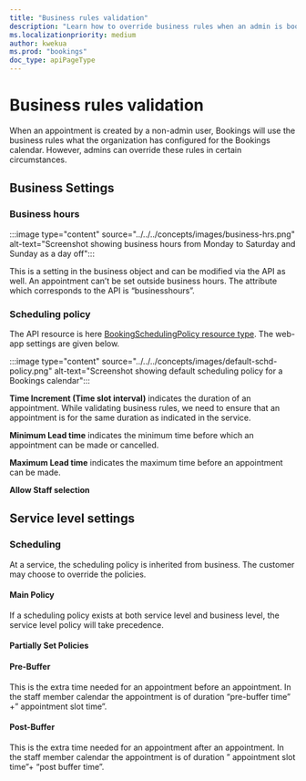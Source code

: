 ```yaml
---
title: "Business rules validation"
description: "Learn how to override business rules when an admin is booking an appointment."
ms.localizationpriority: medium
author: kwekua
ms.prod: "bookings"
doc_type: apiPageType
---
```


# Business rules validation

When an appointment is created by a non-admin user, Bookings will use the business rules what the organization has configured for the Bookings calendar. However, admins can override these rules in certain circumstances.

## Business Settings

### Business hours

:::image type="content" source="../../../concepts/images/business-hrs.png" alt-text="Screenshot showing business hours from Monday to Saturday and Sunday as a day off":::

This is a setting in the business object and can be modified via the API as well. An appointment can’t be set outside business hours. The attribute which corresponds to the API is “businesshours”.

### Scheduling policy

The API resource is here [BookingSchedulingPolicy resource type](../../v1.0/resources/bookingschedulingpolicy.md). The web-app settings are given below.

:::image type="content" source="../../../concepts/images/default-schd-policy.png" alt-text="Screenshot showing default scheduling policy for a Bookings calendar":::

**Time Increment (Time slot interval)** indicates the duration of an appointment. While validating business rules, we need to ensure that an appointment is for the same duration as indicated in the service.

**Minimum Lead time** indicates the minimum time before which an appointment can be made or cancelled.

**Maximum Lead time** indicates the maximum time before an appointment can be made.  

**Allow Staff selection**

## Service level settings

### Scheduling

At a service, the scheduling policy is inherited from business. The customer may choose to override the policies.

#### Main Policy  

If a scheduling policy exists at both service level and business level, the service level policy will take precedence.

#### Partially Set Policies

#### Pre-Buffer

This is the extra time needed for an appointment before an appointment. In the staff member calendar the appointment is of duration “pre-buffer time” +” appointment slot time”.

#### Post-Buffer

This is the extra time needed for an appointment after an appointment. In the staff member calendar the appointment is of duration ” appointment slot time”+ “post buffer time”.
